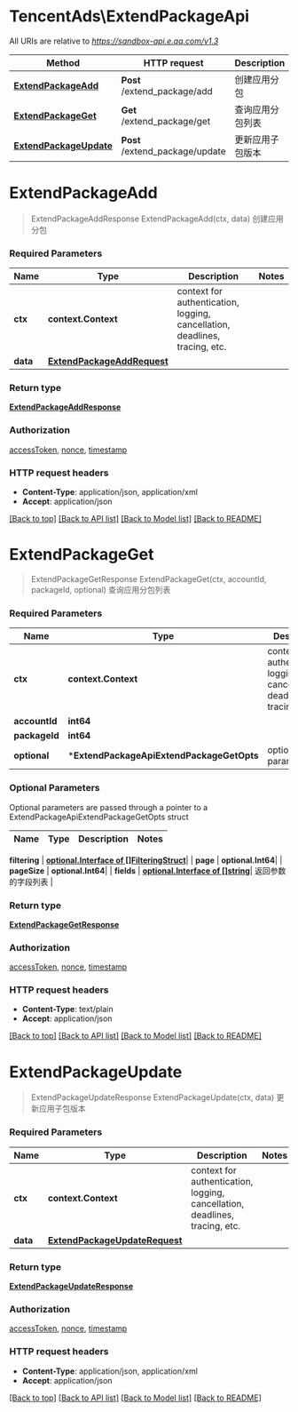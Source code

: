 # TencentAds\ExtendPackageApi

All URIs are relative to *https://sandbox-api.e.qq.com/v1.3*

Method | HTTP request | Description
------------- | ------------- | -------------
[**ExtendPackageAdd**](ExtendPackageApi.md#ExtendPackageAdd) | **Post** /extend_package/add | 创建应用分包
[**ExtendPackageGet**](ExtendPackageApi.md#ExtendPackageGet) | **Get** /extend_package/get | 查询应用分包列表
[**ExtendPackageUpdate**](ExtendPackageApi.md#ExtendPackageUpdate) | **Post** /extend_package/update | 更新应用子包版本


# **ExtendPackageAdd**
> ExtendPackageAddResponse ExtendPackageAdd(ctx, data)
创建应用分包

### Required Parameters

Name | Type | Description  | Notes
------------- | ------------- | ------------- | -------------
 **ctx** | **context.Context** | context for authentication, logging, cancellation, deadlines, tracing, etc.
  **data** | [**ExtendPackageAddRequest**](ExtendPackageAddRequest.md)|  | 

### Return type

[**ExtendPackageAddResponse**](ExtendPackageAddResponse.md)

### Authorization

[accessToken](../README.md#accessToken), [nonce](../README.md#nonce), [timestamp](../README.md#timestamp)

### HTTP request headers

 - **Content-Type**: application/json, application/xml
 - **Accept**: application/json

[[Back to top]](#) [[Back to API list]](../README.md#documentation-for-api-endpoints) [[Back to Model list]](../README.md#documentation-for-models) [[Back to README]](../README.md)

# **ExtendPackageGet**
> ExtendPackageGetResponse ExtendPackageGet(ctx, accountId, packageId, optional)
查询应用分包列表

### Required Parameters

Name | Type | Description  | Notes
------------- | ------------- | ------------- | -------------
 **ctx** | **context.Context** | context for authentication, logging, cancellation, deadlines, tracing, etc.
  **accountId** | **int64**|  | 
  **packageId** | **int64**|  | 
 **optional** | ***ExtendPackageApiExtendPackageGetOpts** | optional parameters | nil if no parameters

### Optional Parameters
Optional parameters are passed through a pointer to a ExtendPackageApiExtendPackageGetOpts struct

Name | Type | Description  | Notes
------------- | ------------- | ------------- | -------------


 **filtering** | [**optional.Interface of []FilteringStruct**](FilteringStruct.md)|  | 
 **page** | **optional.Int64**|  | 
 **pageSize** | **optional.Int64**|  | 
 **fields** | [**optional.Interface of []string**](string.md)| 返回参数的字段列表 | 

### Return type

[**ExtendPackageGetResponse**](ExtendPackageGetResponse.md)

### Authorization

[accessToken](../README.md#accessToken), [nonce](../README.md#nonce), [timestamp](../README.md#timestamp)

### HTTP request headers

 - **Content-Type**: text/plain
 - **Accept**: application/json

[[Back to top]](#) [[Back to API list]](../README.md#documentation-for-api-endpoints) [[Back to Model list]](../README.md#documentation-for-models) [[Back to README]](../README.md)

# **ExtendPackageUpdate**
> ExtendPackageUpdateResponse ExtendPackageUpdate(ctx, data)
更新应用子包版本

### Required Parameters

Name | Type | Description  | Notes
------------- | ------------- | ------------- | -------------
 **ctx** | **context.Context** | context for authentication, logging, cancellation, deadlines, tracing, etc.
  **data** | [**ExtendPackageUpdateRequest**](ExtendPackageUpdateRequest.md)|  | 

### Return type

[**ExtendPackageUpdateResponse**](ExtendPackageUpdateResponse.md)

### Authorization

[accessToken](../README.md#accessToken), [nonce](../README.md#nonce), [timestamp](../README.md#timestamp)

### HTTP request headers

 - **Content-Type**: application/json, application/xml
 - **Accept**: application/json

[[Back to top]](#) [[Back to API list]](../README.md#documentation-for-api-endpoints) [[Back to Model list]](../README.md#documentation-for-models) [[Back to README]](../README.md)

